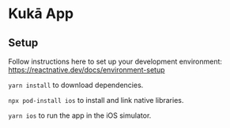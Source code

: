 # Kukā App

## Setup

Follow instructions here to set up your development environment: https://reactnative.dev/docs/environment-setup

`yarn install` to download dependencies.

`npx pod-install ios` to install and link native libraries.

`yarn ios` to run the app in the iOS simulator.
